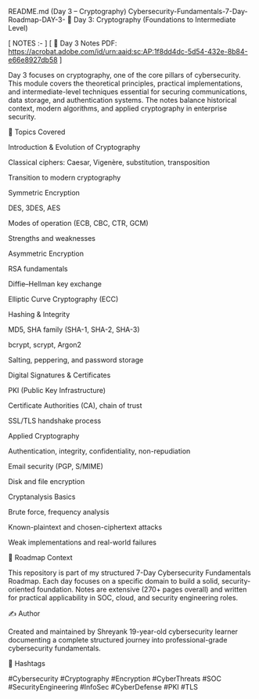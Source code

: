 README.md (Day 3 – Cryptography)
Cybersecurity-Fundamentals-7-Day-Roadmap-DAY-3-
📌 Day 3: Cryptography (Foundations to Intermediate Level)

 [  NOTES :- ]
[ 📑 Day 3 Notes PDF: https://acrobat.adobe.com/id/urn:aaid:sc:AP:1f8dd4dc-5d54-432e-8b84-e66e8927db58 ]

Day 3 focuses on cryptography, one of the core pillars of cybersecurity. This module covers the theoretical principles, practical implementations, and intermediate-level techniques essential for securing communications, data storage, and authentication systems. The notes balance historical context, modern algorithms, and applied cryptography in enterprise security.

📖 Topics Covered

Introduction & Evolution of Cryptography

Classical ciphers: Caesar, Vigenère, substitution, transposition

Transition to modern cryptography

Symmetric Encryption

DES, 3DES, AES

Modes of operation (ECB, CBC, CTR, GCM)

Strengths and weaknesses

Asymmetric Encryption

RSA fundamentals

Diffie–Hellman key exchange

Elliptic Curve Cryptography (ECC)

Hashing & Integrity

MD5, SHA family (SHA-1, SHA-2, SHA-3)

bcrypt, scrypt, Argon2

Salting, peppering, and password storage

Digital Signatures & Certificates

PKI (Public Key Infrastructure)

Certificate Authorities (CA), chain of trust

SSL/TLS handshake process

Applied Cryptography

Authentication, integrity, confidentiality, non-repudiation

Email security (PGP, S/MIME)

Disk and file encryption

Cryptanalysis Basics

Brute force, frequency analysis

Known-plaintext and chosen-ciphertext attacks

Weak implementations and real-world failures



🔰 Roadmap Context

This repository is part of my structured 7-Day Cybersecurity Fundamentals Roadmap.
Each day focuses on a specific domain to build a solid, security-oriented foundation.
Notes are extensive (270+ pages overall) and written for practical applicability in SOC, cloud, and security engineering roles.

✍️ Author

Created and maintained by Shreyank
19-year-old cybersecurity learner documenting a complete structured journey into professional-grade cybersecurity fundamentals.

🔖 Hashtags

#Cybersecurity #Cryptography #Encryption #CyberThreats #SOC #SecurityEngineering #InfoSec #CyberDefense #PKI #TLS
